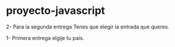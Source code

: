 # proyecto-javascript

2- Para la segunda entrega Tenes que elegir la entrada que queres.

1- Primera entrega elgije tu país.
